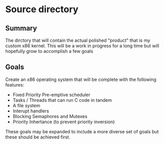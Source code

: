 # Source directory

## Summary

The dirctory that will contain the actual polished "product" that is my custom x86 kernel. This will be 
a work in progress for a long time but will hopefully grow to accomplish a few goals

## Goals

Create an x86 operating system that will be complete with the following features: 
* Fixed Priority Pre-emptive scheduler
* Tasks / Threads that can run C code in tandem
* A file system
* Interupt handlers
* Blocking Semaphores and Mutexes
* Priority Inhertance (to prevent priority inversion)

These goals may be expanded to include a more diverse set of goals but these should be achieved first.